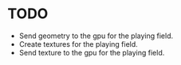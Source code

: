 # TODO
* Send geometry to the gpu for the playing field.
* Create textures for the playing field.
* Send texture to the gpu for the playing field.
